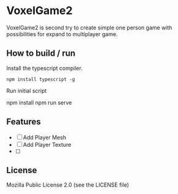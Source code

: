# VoxelGame2

VoxelGame2 is second try to create simple one person game with possibilities for expand to multiplayer game.



## How to build / run

Install the typescript compiler.

```
npm install typescript -g
```

Run initial script

npm install
npm run serve

## Features

* [ ]  Add Player Mesh
* [ ]  Add Player Texture
* [ ]

## License

Mozilla Public License 2.0 (see the LICENSE file)
